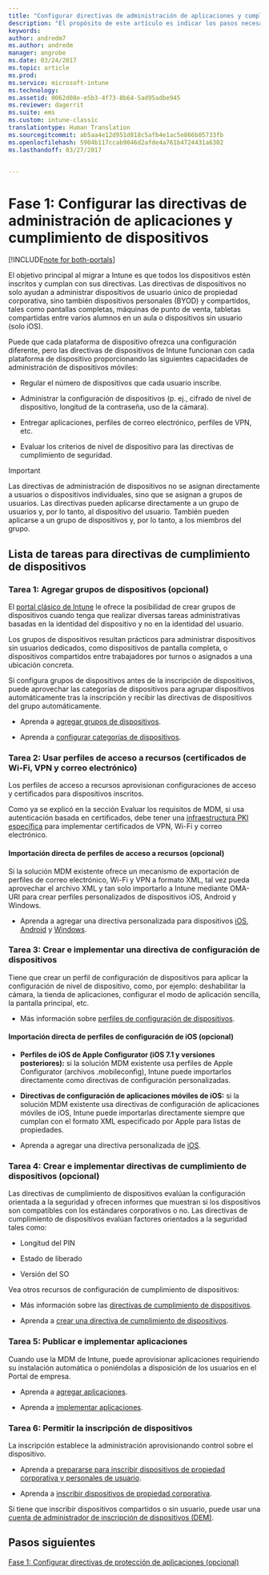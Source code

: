 ```yaml
---
title: "Configurar directivas de administración de aplicaciones y cumplimiento de dispositivos durante una migración de Intune | Microsoft Docs"
description: "El propósito de este artículo es indicar los pasos necesarios para configurar directivas de aplicaciones y cumplimiento de dispositivos durante una migración de Intune."
keywords: 
author: andredm7
ms.author: andredm
manager: angrobe
ms.date: 03/24/2017
ms.topic: article
ms.prod: 
ms.service: microsoft-intune
ms.technology: 
ms.assetid: 0062d08e-e5b3-4f73-8b64-5ad95adbe945
ms.reviewer: dagerrit
ms.suite: ems
ms.custom: intune-classic
translationtype: Human Translation
ms.sourcegitcommit: ab5aa4e12d951d818c5afb4e1ac5e866b05733fb
ms.openlocfilehash: 5904b117ccab9046d2afde4a761b4724431a6302
ms.lasthandoff: 03/27/2017


---
```


# <a name="phase-1-configure-device-compliance-and-app-management-policies"></a>Fase 1: Configurar las directivas de administración de aplicaciones y cumplimiento de dispositivos

[!INCLUDE[note for both-portals](../includes/note-for-both-portals.md)]

El objetivo principal al migrar a Intune es que todos los dispositivos estén inscritos y cumplan con sus directivas. Las directivas de dispositivos no solo ayudan a administrar dispositivos de usuario único de propiedad corporativa, sino también dispositivos personales (BYOD) y compartidos, tales como pantallas completas, máquinas de punto de venta, tabletas compartidas entre varios alumnos en un aula o dispositivos sin usuario (solo iOS).

Puede que cada plataforma de dispositivo ofrezca una configuración diferente, pero las directivas de dispositivos de Intune funcionan con cada plataforma de dispositivo proporcionando las siguientes capacidades de administración de dispositivos móviles:

-   Regular el número de dispositivos que cada usuario inscribe.

-   Administrar la configuración de dispositivos (p. ej., cifrado de nivel de dispositivo, longitud de la contraseña, uso de la cámara).

-   Entregar aplicaciones, perfiles de correo electrónico, perfiles de VPN, etc.

-   Evaluar los criterios de nivel de dispositivo para las directivas de cumplimiento de seguridad.

> [!IMPORTANT]
> Las directivas de administración de dispositivos no se asignan directamente a usuarios o dispositivos individuales, sino que se asignan a grupos de usuarios. Las directivas pueden aplicarse directamente a un grupo de usuarios y, por lo tanto, al dispositivo del usuario. También pueden aplicarse a un grupo de dispositivos y, por lo tanto, a los miembros del grupo.

## <a name="task-list-for-device-compliance-policies"></a>Lista de tareas para directivas de cumplimiento de dispositivos

### <a name="task-1-add-device-groups-optional"></a>Tarea 1: Agregar grupos de dispositivos (opcional)

El [portal clásico de Intune](https://manage.microsoft.com/) le ofrece la posibilidad de crear grupos de dispositivos cuando tenga que realizar diversas tareas administrativas basadas en la identidad del dispositivo y no en la identidad del usuario.

Los grupos de dispositivos resultan prácticos para administrar dispositivos sin usuarios dedicados, como dispositivos de pantalla completa, o dispositivos compartidos entre trabajadores por turnos o asignados a una ubicación concreta.

Si configura grupos de dispositivos antes de la inscripción de dispositivos, puede aprovechar las categorías de dispositivos para agrupar dispositivos automáticamente tras la inscripción y recibir las directivas de dispositivos del grupo automáticamente.

-   Aprenda a [agregar grupos de dispositivos](https://docs.microsoft.com/intune/get-started/start-with-a-paid-subscription-to-microsoft-intune-step-5).

-   Aprenda a [configurar categorías de dispositivos](https://docs.microsoft.com/intune/deploy-use/categorize-devices-with-device-group-mapping-in-microsoft-intune).

### <a name="task-2-use-resource-access-profiles-wi-fi-vpn-and-email-certificates"></a>Tarea 2: Usar perfiles de acceso a recursos (certificados de Wi-Fi, VPN y correo electrónico)

Los perfiles de acceso a recursos aprovisionan configuraciones de acceso y certificados para dispositivos inscritos.

Como ya se explicó en la sección Evaluar los requisitos de MDM, si usa autenticación basada en certificados, debe tener una [infraestructura PKI específica](https://docs.microsoft.com/intune/deploy-use/secure-resource-access-with-certificate-profiles) para implementar certificados de VPN, Wi-Fi y correo electrónico.

#### <a name="direct-import-of-resource-access-profiles-optional"></a>Importación directa de perfiles de acceso a recursos (opcional)

Si la solución MDM existente ofrece un mecanismo de exportación de perfiles de correo electrónico, Wi-Fi y VPN a formato XML, tal vez pueda aprovechar el archivo XML y tan solo importarlo a Intune mediante OMA-URI para crear perfiles personalizados de dispositivos iOS, Android y Windows.

-   Aprenda a agregar una directiva personalizada para dispositivos [iOS](https://docs.microsoft.com/intune/deploy-use/ios-policy-settings-in-microsoft-intune), [Android](https://docs.microsoft.com/intune/deploy-use/android-policy-settings-in-microsoft-intune) y [Windows](https://docs.microsoft.com/intune/deploy-use/windows-10-policy-settings-in-microsoft-intune).

### <a name="task-3-create-and-deploy-device-configuration-profiles"></a>Tarea 3: Crear e implementar una directiva de configuración de dispositivos

Tiene que crear un perfil de configuración de dispositivos para aplicar la configuración de nivel de dispositivo, como, por ejemplo: deshabilitar la cámara, la tienda de aplicaciones, configurar el modo de aplicación sencilla, la pantalla principal, etc.

- Más información sobre [perfiles de configuración de dispositivos](https://docs.microsoft.com/intune-azure/configure-devices/how-to-create-device-profiles).

####  <a name="direct-import-of-ios-configuration-profiles-optional"></a>Importación directa de perfiles de configuración de iOS (opcional)

-   **Perfiles de iOS de Apple Configurator (iOS 7.1 y versiones posteriores):** si la solución MDM existente usa perfiles de Apple Configurator (archivos .mobileconfig), Intune puede importarlos directamente como directivas de configuración personalizadas.

-   **Directivas de configuración de aplicaciones móviles de iOS:** si la solución MDM existente usa directivas de configuración de aplicaciones móviles de iOS, Intune puede importarlas directamente siempre que cumplan con el formato XML especificado por Apple para listas de propiedades.

- Aprenda a agregar una directiva personalizada de [iOS](https://docs.microsoft.com/intune/deploy-use/ios-policy-settings-in-microsoft-intune#custom-policy-settings).

### <a name="task-4-create-and-deploy-device-compliance-policies-optional"></a>Tarea 4: Crear e implementar directivas de cumplimiento de dispositivos (opcional)

Las directivas de cumplimiento de dispositivos evalúan la configuración orientada a la seguridad y ofrecen informes que muestran si los dispositivos son compatibles con los estándares corporativos o no. Las directivas de cumplimiento de dispositivos evalúan factores orientados a la seguridad tales como:

-   Longitud del PIN

-   Estado de liberado

-   Versión del SO

Vea otros recursos de configuración de cumplimiento de dispositivos:

-   Más información sobre las [directivas de cumplimiento de dispositivos](https://docs.microsoft.com/intune/deploy-use/introduction-to-device-compliance-policies-in-microsoft-intune).

-   Aprenda a [crear una directiva de cumplimiento de dispositivos](https://docs.microsoft.com/intune/deploy-use/create-a-device-compliance-policy-in-microsoft-intune).

### <a name="task-5-publish-and-deploy-apps"></a>Tarea 5: Publicar e implementar aplicaciones

Cuando use la MDM de Intune, puede aprovisionar aplicaciones requiriendo su instalación automática o poniéndolas a disposición de los usuarios en el Portal de empresa.

-   Aprenda a [agregar aplicaciones](https://docs.microsoft.com/intune/deploy-use/add-apps).

-   Aprenda a [implementar aplicaciones](https://docs.microsoft.com/intune/deploy-use/deploy-apps).

### <a name="task-6-enable-device-enrollment"></a>Tarea 6: Permitir la inscripción de dispositivos

La inscripción establece la administración aprovisionando control sobre el dispositivo.

-   Aprenda a [prepararse para inscribir dispositivos de propiedad corporativa y personales de usuario](https://docs.microsoft.com/intune/deploy-use/enroll-devices-in-microsoft-intune).

-   Aprenda a [inscribir dispositivos de propiedad corporativa](https://docs.microsoft.com/intune/deploy-use/manage-corporate-owned-devices).

Si tiene que inscribir dispositivos compartidos o sin usuario, puede usar una [cuenta de administrador de inscripción de dispositivos (DEM)](https://docs.microsoft.com/intune/deploy-use/enroll-corporate-owned-devices-with-the-device-enrollment-manager-in-microsoft-intune).

## <a name="next-steps"></a>Pasos siguientes 

[Fase 1: Configurar directivas de protección de aplicaciones (opcional)](https://docs.microsoft.com/intune/plan-design/migration-phase1-configure-app-protection-policies)


